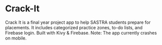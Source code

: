 # Crack-It
Crack It is a final year project app to help SASTRA students prepare for placements. It includes categorized practice zones, to-do lists, and Firebase login. Built with Kivy &amp; Firebase. Note: The app currently crashes on mobile.
